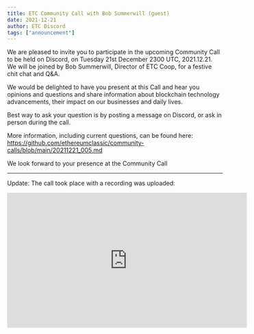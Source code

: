 ```yaml
---
title: ETC Community Call with Bob Summerwill (guest)
date: 2021-12-21
author: ETC Discord
tags: ["announcement"]
---
```


We are pleased to invite you to participate in the upcoming Community Call to be held on Discord, on Tuesday 21st December 2300 UTC, 2021.12.21. We will be joined by Bob Summerwill, Director of ETC Coop, for a festive chit chat and Q&A.

We would be delighted to have you present at this Call and hear you opinions and questions and share information about blockchain technology advancements, their impact on our businesses and daily lives.

Best way to ask your question is by posting a message on Discord, or ask in person during the call.

More information, including current questions, can be found here: https://github.com/ethereumclassic/community-calls/blob/main/20211221_005.md

We look forward to your presence at the Community Call

---

Update: The call took place with a recording was uploaded:

<iframe width="560" height="315" src="https://www.youtube-nocookie.com/embed/acz_xQ4lXTY" title="YouTube video player" frameborder="0" allow="accelerometer; autoplay; clipboard-write; encrypted-media; gyroscope; picture-in-picture" allowfullscreen></iframe>
